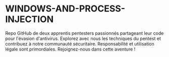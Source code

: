 # WINDOWS-AND-PROCESS-INJECTION
Repo GitHub de deux apprentis pentesters passionnés partageant leur code pour l'évasion d'antivirus. Explorez avec nous les techniques du pentest et contribuez à notre communauté sécuritaire. Responsabilité et utilisation légale sont primordiales. Rejoignez-nous dans cette aventure !
